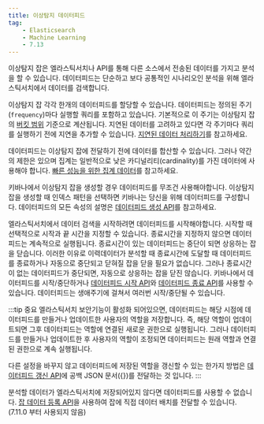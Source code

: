 ```yaml
---
title: 이상탐지 데이터피드
tag:
    - Elasticsearch
    - Machine Learning
    - 7.13
---
```


이상탐지 잡은 엘라스틱서치나 API를 통해 다른 소스에서 전송된 데이터를 가지고 분석을 할 수 있습니다.
데이터피드는 단순하고 보다 공통적인 시나리오인 분석을 위해 엘라스틱서치에서 데이터를 검색합니다.

이상탐지 잡 각각 한개의 데이터피드를 할당할 수 있습니다.
데이터피드는 정의된 주기(`frequency`)마다 실행할 쿼리를 포함하고 있습니다.
기본적으로 이 주기는 이상탐지 잡의 [버킷 범위](ml-buckets.md) 기준으로 계산됩니다.
지연된 데이터를 고려하고 있다면 각 주기마다 쿼리를 실행하기 전에 지연을 추가할 수 있습니다.
[지연된 데이터 처리하기](ml-delayed-data-detection.md)를 참고하세요.

데이터피드는 이상탐지 잡에 전달하기 전에 데이터를 합산할 수 있습니다.
그러나 약간의 제한은 있으며 집계는 일반적으로 낮은 카디널리티(cardinality)를 가진 데이터에 사용해야 합니다.
[빠른 성능을 위한 집계 데이터](ml-configuring-aggregation.md)를 참고하세요.

키바나에서 이상탐지 잡을 생성할 경우 데이터피드를 무조건 사용해야합니다.
이상탐지 잡을 생성할 때 인덱스 패턴을 선택하면 키바나는 당신을 위해 데이터피드를 구성합니다.
데이터피드의 모든 속성의 설명은 [데이터피드 생성 API](ml-put-datafeed.md)를 참고하세요.

엘라스틱서치에서 데이터 검색을 시작하려면 데이터피드를 시작해야합니다.
시작할 때 선택적으로 시작과 끝 시간을 지정할 수 있습니다.
종료시간을 지정하지 않으면 데이터피드는 계속적으로 실행됩니다.
종료시간이 있는 데이터피드는 중단이 되면 상응하는 잡을 닫습니다.
이러한 이유로 이력데이터가 분석할 때 종료시간에 도달할 때 데이터피드를 종료하거나 자동으로 중단되고 닫혀질 잡을 닫을 필요가 없습니다.
그러나 종료시간이 없는 데이터피드가 중단되면, 자동으로 상응하는 잡을 닫진 않습니다.
키바나에서 데이터피드를 시작/중단하거나 [데이터피드 시작 API](ml-start-datafeed.md)와 [데이터피드 종료 API](ml-stop-datafeed.md)를 사용할 수 있습니다.
데이터피드는 생애주기에 걸쳐서 여러번 시작/중단될 수 있습니다.

:::tip 중요
엘라스틱서치 보안기능이 활성화 되어있으면, 데이터피드는 해당 시점에 데이터피드를 만들거나 업데이트한 사용자의 역할을 저장합니다.
즉, 해당 역할이 업데이트되면 그후 데이터피드는 역할에 연결된 새로운 권한으로 실행됩니다.
그러나 데이터피드를 만들거나 업데이트한 후 사용자의 역할이 조정되면 데이터피드는 원래 역할과 연결된 권한으로 계속 실행됩니다.

다른 설정을 바꾸지 않고 데이터피드에 저장된 역할을 갱신할 수 있는 한가지 방법은 [데이터피드 갱신 API](ml-update-datafeed.md)에 공백 JSON 문서({})를 전달하는 것 입니다.
:::

분석할 데이터가 엘라스틱서치에 저장되어있지 않다면 데이터피드를 사용할 수 없습니다.
[잡 데이터 등록 API](ml-post-data.md)을 사용하여 잡에 직접 데이터 배치를 전달할 수 있습니다.
(7.11.0 부터 사용되지 않음)